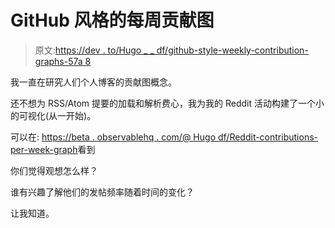 # GitHub 风格的每周贡献图

> 原文:[https://dev . to/Hugo _ _ df/github-style-weekly-contribution-graphs-57a 8](https://dev.to/hugo__df/github-style-weekly-contribution-graphs-57a8)

我一直在研究人们个人博客的贡献图概念。

还不想为 RSS/Atom 提要的加载和解析费心，我为我的 Reddit 活动构建了一个小的可视化(从一开始)。

可以在:
[https://beta . observablehq . com/@ Hugo df/Reddit-contributions-per-week-graph](https://beta.observablehq.com/@hugodf/reddit-contributions-per-week-graph)看到

你们觉得观想怎么样？

谁有兴趣了解他们的发帖频率随着时间的变化？

让我知道。